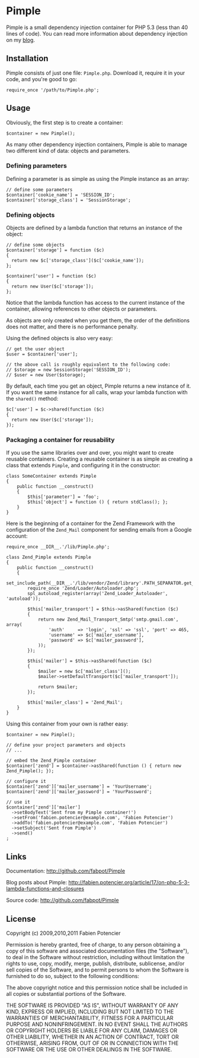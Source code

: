 Pimple
======

Pimple is a small dependency injection container for PHP 5.3 (less than 40
lines of code). You can read more information about dependency injection on my
[blog](http://fabien.potencier.org/article/11/what-is-dependency-injection).

Installation
------------

Pimple consists of just one file: `Pimple.php`. Download it, require it in
your code, and you're good to go:

    require_once '/path/to/Pimple.php';

Usage
-----

Obviously, the first step is to create a container:

    $container = new Pimple();

As many other dependency injection containers, Pimple is able to manage two
different kind of data: objects and parameters.

### Defining parameters

Defining a parameter is as simple as using the Pimple instance as an array:

    // define some parameters
    $container['cookie_name'] = 'SESSION_ID';
    $container['storage_class'] = 'SessionStorage';

### Defining objects

Objects are defined by a lambda function that returns an instance of the
object:

    // define some objects
    $container['storage'] = function ($c)
    {
      return new $c['storage_class']($c['cookie_name']);
    };

    $container['user'] = function ($c)
    {
      return new User($c['storage']);
    };

Notice that the lambda function has access to the current instance of the
container, allowing references to other objects or parameters.

As objects are only created when you get them, the order of the definitions
does not matter, and there is no performance penalty.

Using the defined objects is also very easy:

    // get the user object
    $user = $container['user'];

    // the above call is roughly equivalent to the following code:
    // $storage = new SessionStorage('SESSION_ID');
    // $user = new User($storage);

By default, each time you get an object, Pimple returns a new instance of it.
If you want the same instance for all calls, wrap your lambda function with
the `shared()` method:

    $c['user'] = $c->shared(function ($c)
    {
      return new User($c['storage']);
    });

### Packaging a container for reusability

If you use the same libraries over and over, you might want to create reusable
containers. Creating a reusable container is as simple as creating a class
that extends `Pimple`, and configuring it in the constructor:

    class SomeContainer extends Pimple
    {
        public function __construct()
        {
            $this['parameter'] = 'foo';
            $this['object'] = function () { return stdClass(); };
        }
    }

Here is the beginning of a container for the Zend Framework with the
configuration of the `Zend_Mail` component for sending emails from a Google
account:

    require_once __DIR__.'/lib/Pimple.php';

    class Zend_Pimple extends Pimple
    {
        public function __construct()
        {
            set_include_path(__DIR__.'/lib/vendor/Zend/library'.PATH_SEPARATOR.get_include_path());
            require_once 'Zend/Loader/Autoloader.php';
            spl_autoload_register(array('Zend_Loader_Autoloader', 'autoload'));

            $this['mailer_transport'] = $this->asShared(function ($c)
            {
                return new Zend_Mail_Transport_Smtp('smtp.gmail.com', array(
                    'auth'     => 'login', 'ssl' => 'ssl', 'port' => 465,
                    'username' => $c['mailer_username'],
                    'password' => $c['mailer_password'],
                ));
            });

            $this['mailer'] = $this->asShared(function ($c)
            {
                $mailer = new $c['mailer_class']();
                $mailer->setDefaultTransport($c['mailer_transport']);

                return $mailer;
            });

            $this['mailer_class'] = 'Zend_Mail';
        }
    }

Using this container from your own is rather easy:

    $container = new Pimple();

    // define your project parameters and objects
    // ...

    // embed the Zend_Pimple container
    $container['zend'] = $container->asShared(function () { return new Zend_Pimple(); });

    // configure it
    $container['zend']['mailer_username'] = 'YourUsername';
    $container['zend']['mailer_password'] = 'YourPassword';

    // use it
    $container['zend']['mailer']
      ->setBodyText('Sent from my Pimple container!')
      ->setFrom('fabien.potencier@example.com', 'Fabien Potencier')
      ->addTo('fabien.potencier@example.com', 'Fabien Potencier')
      ->setSubject('Sent from Pimple')
      ->send()
    ;

Links
-----

Documentation:
  http://github.com/fabpot/Pimple

Blog posts about Pimple:
  http://fabien.potencier.org/article/17/on-php-5-3-lambda-functions-and-closures

Source code:
  http://github.com/fabpot/Pimple

License
-------

Copyright (c) 2009,2010,2011 Fabien Potencier

Permission is hereby granted, free of charge, to any person obtaining a copy
of this software and associated documentation files (the "Software"), to deal
in the Software without restriction, including without limitation the rights
to use, copy, modify, merge, publish, distribute, sublicense, and/or sell
copies of the Software, and to permit persons to whom the Software is furnished
to do so, subject to the following conditions:

The above copyright notice and this permission notice shall be included in all
copies or substantial portions of the Software.

THE SOFTWARE IS PROVIDED "AS IS", WITHOUT WARRANTY OF ANY KIND, EXPRESS OR
IMPLIED, INCLUDING BUT NOT LIMITED TO THE WARRANTIES OF MERCHANTABILITY,
FITNESS FOR A PARTICULAR PURPOSE AND NONINFRINGEMENT. IN NO EVENT SHALL THE
AUTHORS OR COPYRIGHT HOLDERS BE LIABLE FOR ANY CLAIM, DAMAGES OR OTHER
LIABILITY, WHETHER IN AN ACTION OF CONTRACT, TORT OR OTHERWISE, ARISING FROM,
OUT OF OR IN CONNECTION WITH THE SOFTWARE OR THE USE OR OTHER DEALINGS IN
THE SOFTWARE.
